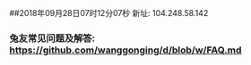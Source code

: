 ##2018年09月28日07时12分07秒 新址: 104.248.58.142
### 兔友常见问题及解答: https://github.com/wanggonging/d/blob/w/FAQ.md
